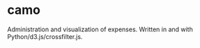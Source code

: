 # camo
Administration and visualization of expenses.
Written in and with Python/d3.js/crossfilter.js.
 